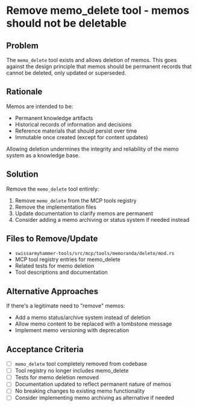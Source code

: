 # Remove memo_delete tool - memos should not be deletable

## Problem

The `memo_delete` tool exists and allows deletion of memos. This goes against the design principle that memos should be permanent records that cannot be deleted, only updated or superseded.

## Rationale

Memos are intended to be:
- Permanent knowledge artifacts
- Historical records of information and decisions
- Reference materials that should persist over time
- Immutable once created (except for content updates)

Allowing deletion undermines the integrity and reliability of the memo system as a knowledge base.

## Solution

Remove the `memo_delete` tool entirely:

1. Remove `memo_delete` from the MCP tools registry
2. Remove the implementation files
3. Update documentation to clarify memos are permanent
4. Consider adding a memo archiving or status system if needed instead

## Files to Remove/Update

- `swissarmyhammer-tools/src/mcp/tools/memoranda/delete/mod.rs`
- MCP tool registry entries for memo_delete
- Related tests for memo deletion
- Tool descriptions and documentation

## Alternative Approaches

If there's a legitimate need to "remove" memos:
- Add a memo status/archive system instead of deletion
- Allow memo content to be replaced with a tombstone message
- Implement memo versioning with deprecation

## Acceptance Criteria

- [ ] `memo_delete` tool completely removed from codebase
- [ ] Tool registry no longer includes memo_delete
- [ ] Tests for memo deletion removed
- [ ] Documentation updated to reflect permanent nature of memos
- [ ] No breaking changes to existing memo functionality
- [ ] Consider implementing memo archiving as alternative if needed
